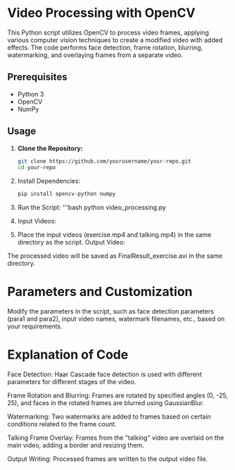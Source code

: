 # Video Processing with OpenCV

This Python script utilizes OpenCV to process video frames, applying various computer vision techniques to create a modified video with added effects. The code performs face detection, frame rotation, blurring, watermarking, and overlaying frames from a separate video.

## Prerequisites

- Python 3
- OpenCV
- NumPy

## Usage

1. **Clone the Repository:**
   ```bash
   git clone https://github.com/yourusername/your-repo.git
   cd your-repo

2. Install Dependencies:
   ```bash
   pip install opencv-python numpy

4. Run the Script:
   '''bash
   python video_processing.py

6. Input Videos:

7. Place the input videos (exercise.mp4 and talking.mp4) in the same directory as the script.
Output Video:

The processed video will be saved as FinalResult_exercise.avi in the same directory.

# Parameters and Customization
Modify the parameters in the script, such as face detection parameters (para1 and para2), input video names, watermark filenames, etc., based on your requirements.

# Explanation of Code
Face Detection: Haar Cascade face detection is used with different parameters for different stages of the video.

Frame Rotation and Blurring: Frames are rotated by specified angles (0, -25, 25), and faces in the rotated frames are blurred using GaussianBlur.

Watermarking: Two watermarks are added to frames based on certain conditions related to the frame count.

Talking Frame Overlay: Frames from the "talking" video are overlaid on the main video, adding a border and resizing them.

Output Writing: Processed frames are written to the output video file.
